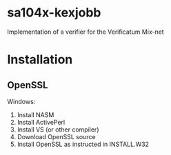 sa104x-kexjobb
==============

Implementation of a verifier for the Verificatum Mix-net

Installation
============

OpenSSL
-------

Windows:
1. Install NASM
2. Install ActivePerl
3. Install VS (or other compiler)
4. Download OpenSSL source
5. Install OpenSSL as instructed in INSTALL.W32